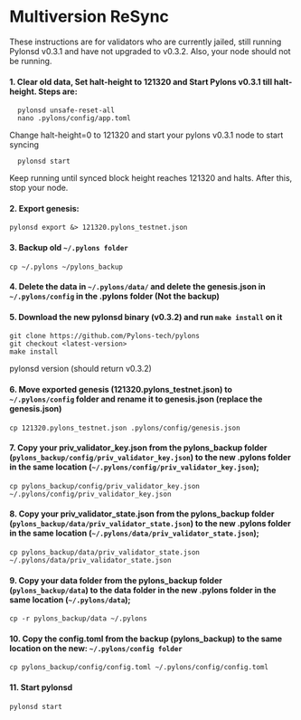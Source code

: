 # Multiversion ReSync

These instructions are for validators who are currently jailed, still running Pylonsd v0.3.1 and have not upgraded to v0.3.2. Also, your node should not be running.

#### 1. Clear old data, Set halt-height to 121320 and Start Pylons v0.3.1 till halt-height. Steps are:

      pylonsd unsafe-reset-all
      nano .pylons/config/app.toml
Change halt-height=0 to 121320 and start your pylons v0.3.1 node to start syncing
      
      pylonsd start

Keep running until synced block height reaches 121320 and halts. After this, stop your node.


#### 2. Export genesis:

    pylonsd export &> 121320.pylons_testnet.json
    
#### 3. Backup old `~/.pylons folder`

    cp ~/.pylons ~/pylons_backup

#### 4. Delete the data in `~/.pylons/data/` and delete the genesis.json in `~/.pylons/config` in the .pylons folder (Not the backup)


#### 5. Download the new pylonsd binary (v0.3.2) and run `make install` on it

    git clone https://github.com/Pylons-tech/pylons
    git checkout <latest-version>
    make install

  pylonsd version (should return v0.3.2)
  
#### 6. Move exported genesis (121320.pylons_testnet.json) to `~/.pylons/config` folder and rename it to genesis.json (replace the genesis.json)

    cp 121320.pylons_testnet.json .pylons/config/genesis.json

#### 7. Copy your priv_validator_key.json from the pylons_backup folder (`pylons_backup/config/priv_validator_key.json`) to the new .pylons folder in the same location (`~/.pylons/config/priv_validator_key.json`);

    cp pylons_backup/config/priv_validator_key.json ~/.pylons/config/priv_validator_key.json

#### 8. Copy your priv_validator_state.json from the pylons_backup folder (`pylons_backup/data/priv_validator_state.json`) to the new .pylons folder in the same location (`~/.pylons/data/priv_validator_state.json`);

    cp pylons_backup/data/priv_validator_state.json ~/.pylons/data/priv_validator_state.json

#### 9. Copy your data folder from the pylons_backup folder (`pylons_backup/data`) to the data folder in the new .pylons folder in the same location (`~/.pylons/data`);

    cp -r pylons_backup/data ~/.pylons

#### 10. Copy the config.toml from the backup (pylons_backup) to the same location on the new: `~/.pylons/config folder`

    cp pylons_backup/config/config.toml ~/.pylons/config/config.toml

#### 11. Start pylonsd
    pylonsd start
 

